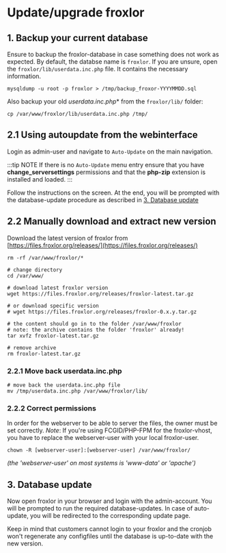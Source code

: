 # Update/upgrade froxlor

## 1. Backup your current database

Ensure to backup the froxlor-database in case something does not work as expected. By default, the databse name is `froxlor`. If you are unsure, open the `froxlor/lib/userdata.inc.php` file. It contains the necessary information.

````shell
mysqldump -u root -p froxlor > /tmp/backup_froxor-YYYYMMDD.sql
````

Also backup your old *userdata.inc.php** from the `froxlor/lib/` folder:

````shell
cp /var/www/froxlor/lib/userdata.inc.php /tmp/
````

## 2.1 Using autoupdate from the webinterface

Login as admin-user and navigate to `Auto-Update` on the main navigation.

:::tip NOTE
If there is no <code>Auto-Update</code> menu entry ensure that you have <b>change_serversettings</b> permissions and that the <b>php-zip</b> extension is installed and loaded.
:::

Follow the instructions on the screen. At the end, you will be prompted with the database-update procedure as described in [3. Database update](#_3-database-update)

## 2.2 Manually download and extract new version

Download the latest version of froxlor from [https://files.froxlor.org/releases/](https://files.froxlor.org/releases/)

````shell
rm -rf /var/www/froxlor/*

# change directory
cd /var/www/

# download latest froxlor version
wget https://files.froxlor.org/releases/froxlor-latest.tar.gz

# or download specific version
# wget https://files.froxlor.org/releases/froxlor-0.x.y.tar.gz

# the content should go in to the folder /var/www/froxlor 
# note: the archive contains the folder 'froxlor' already!
tar xvfz froxlor-latest.tar.gz

# remove archive
rm froxlor-latest.tar.gz
````

### 2.2.1 Move back userdata.inc.php

````shell
# move back the userdata.inc.php file
mv /tmp/userdata.inc.php /var/www/froxlor/lib/
````

### 2.2.2 Correct permissions

In order for the webserver to be able to server the files, the owner must be set correctly.
*Note*: If you're using FCGID/PHP-FPM for the froxlor-vhost, you have to replace the webserver-user with your local froxlor-user.

````shell
chown -R [webserver-user]:[webserver-user] /var/www/froxlor/
````

*(the 'webserver-user' on most systems is 'www-data' or 'apache')*

## 3. Database update

Now open froxlor in your browser and login with the admin-account. You will be prompted to run the required database-updates. In case of auto-update, you will be redirected to the corresponding update page.

Keep in mind that customers cannot login to your froxlor and the cronjob won't regenerate any configfiles until the database is up-to-date with the new version.
